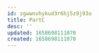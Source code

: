 ```yaml
---
id: zgwwnvhykud3r6hj5z9j93o
title: PartC
desc: ''
updated: 1658698111070
created: 1658698111070
---
```

